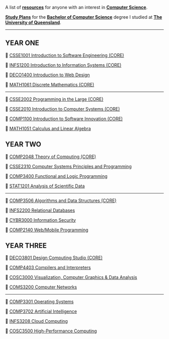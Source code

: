 A list of [**resources**](https://williamgleeson.github.io/computer.science/) for anyone with an interest in [**Computer Science**](https://en.wikipedia.org/wiki/Computer_science). 

[**Study Plans**](https://eecs.uq.edu.au/current-students/academic-advice/bachelor-computer-science) for the [**Bachelor of Computer Science**](https://study.uq.edu.au/study-options/programs/bachelor-computer-science-2451) degree I studied at [**The University of Queensland**](https://www.uq.edu.au/).

***

## YEAR ONE

🔖 [CSSE1001 Introduction to Software Engineering (CORE)](https://my.uq.edu.au/programs-courses/course.html?course_code=CSSE1001)

🔖 [INFS1200 Introduction to Information Systems (CORE)](https://my.uq.edu.au/programs-courses/course.html?course_code=INFS1200)

🔖 [DECO1400 Introduction to Web Design](https://my.uq.edu.au/programs-courses/course.html?course_code=DECO1400)

🔖 [MATH1061 Discrete Mathematics (CORE)](https://my.uq.edu.au/programs-courses/course.html?course_code=MATH1061)
***
🔖 [CSSE2002 Programming in the Large (CORE)](https://my.uq.edu.au/programs-courses/course.html?course_code=CSSE2002)

🔖 [CSSE2010 Introduction to Computer Systems (CORE)](https://my.uq.edu.au/programs-courses/course.html?course_code=CSSE2010)

🔖 [COMP1100 Introduction to Software Innovation (CORE)](https://my.uq.edu.au/programs-courses/course.html?course_code=COMP1100)

🔖 [MATH1051 Calculus and Linear Algebra](https://my.uq.edu.au/programs-courses/course.html?course_code=MATH1051)


## YEAR TWO

🔖 [COMP2048 Theory of Computing (CORE)](https://my.uq.edu.au/programs-courses/course.html?course_code=COMP2048)

🔖 [CSSE2310 Computer Systems Principles and Programming](https://my.uq.edu.au/programs-courses/course.html?course_code=CSSE2310)

🔖 [COMP3400 Functional and Logic Programming](https://my.uq.edu.au/programs-courses/course.html?course_code=COMP3400)

🔖 [STAT1201 Analysis of Scientific Data](https://my.uq.edu.au/programs-courses/course.html?course_code=STAT1201)
***
🔖 [COMP3506 Algorithms and Data Structures (CORE)](https://my.uq.edu.au/programs-courses/course.html?course_code=COMP3506)

🔖 [INFS2200 Relational Databases](https://my.uq.edu.au/programs-courses/course.html?course_code=INFS2200)

🔖 [CYBR3000 Information Security](https://my.uq.edu.au/programs-courses/course.html?course_code=CYBR3000)

🔖 [COMP2140 Web/Mobile Programming](https://my.uq.edu.au/programs-courses/course.html?course_code=COMP2140)


## YEAR THREE


🔖 [DECO3801 Design Computing Studio (CORE)](https://my.uq.edu.au/programs-courses/course.html?course_code=DECO3801)

🔖 [COMP4403 Compilers and Interpreters](https://my.uq.edu.au/programs-courses/course.html?course_code=COMP4403)

🔖 [COSC3000 Visualization, Computer Graphics & Data Analysis](https://my.uq.edu.au/programs-courses/course.html?course_code=COSC3000)

🔖 [COMS3200 Computer Networks](https://my.uq.edu.au/programs-courses/course.html?course_code=COMS3200)
***
🔖 [COMP3301 Operating Systems](https://my.uq.edu.au/programs-courses/course.html?course_code=COMP3301)

🔖 [COMP3702 Artificial Intelligence](https://my.uq.edu.au/programs-courses/course.html?course_code=COMP3702)

🔖 [INFS3208 Cloud Computing](https://my.uq.edu.au/programs-courses/course.html?course_code=INFS3208)

🔖 [COSC3500 High-Performance Computing](https://my.uq.edu.au/programs-courses/course.html?course_code=COSC3500)

